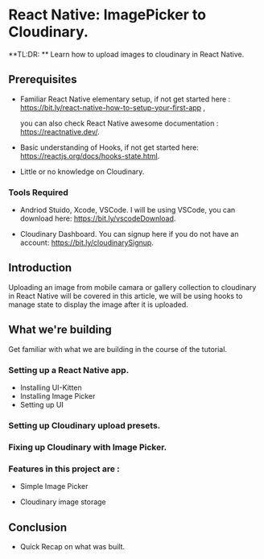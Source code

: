 # React Native: ImagePicker to Cloudinary.
**TL:DR: ** Learn how to upload images to cloudinary in React Native.

## Prerequisites

* Familiar React Native elementary setup, if not get started here : https://bit.ly/react-native-how-to-setup-your-first-app , 

  you can also check React Native awesome documentation : https://reactnative.dev/.

* Basic understanding of Hooks, if not get started here: https://reactjs.org/docs/hooks-state.html.

* Little or no knowledge on Cloudinary.

### Tools Required

* Andriod Stuido, Xcode, VSCode. I will be using VSCode, you can download here: https://bit.ly/vscodeDownload.

* Cloudinary Dashboard. You can signup here if you do not have an account: https://bit.ly/cloudinarySignup.


## Introduction

Uploading an image from mobile camara or gallery collection to cloudinary in React Native will be covered in this article, we will be using hooks to manage state to display the image after it is uploaded.


## What we're building
Get familiar with what we are building in the course of the tutorial.

### Setting up a React Native app.
* Installing UI-Kitten
* Installing Image Picker
* Setting up UI

### Setting up Cloudinary upload presets.

### Fixing up Cloudinary with Image Picker.


### Features in this project are :

* Simple Image Picker

* Cloudinary image storage


## Conclusion

* Quick Recap on what was built.

